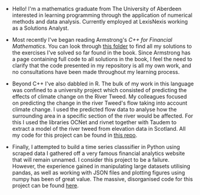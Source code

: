 - Hello! I'm a mathematics graduate from The University of Aberdeen interested in learning programming through the application of numerical methods and data analysis.
  Currently employed at LexisNexis working as a Solutions Analyst. 
  
- Most recently I've began reading Armstrong's _C++ for Financial Mathematics_.
  You can look through [this folder](https://github.com/tessella/CPP-Financial-Maths-Exercises) to find all my solutions to the exercises I've solved so far found in the book.
  Since Armstrong has a page containing full code to all solutions in the book, I feel the need to clarify that the code presented in my repository is all my own work,
  and no consultations have been made throughout my learning process.
- Beyond C++ I've also dabbled in R. The bulk of my  work in this language was confined to a university project which consisted of predicting the effects of climate
  change on the River Tweed. My colleagues focused on predicting the change in the river Tweed's flow taking into account climate change. I used the predicted flow data
  to analyse how the surrounding area in a specific section of the river would be affected. For this I used the libraries OCNet and rivnet together with Taudem to extract
  a model of the river tweed from elevation data in Scotland. All my code for this project can be found in [this repo](https://github.com/tessella/River-Tweed-Analysis-in-R).
- Finally, I attempted to build a time series classsifier in Python using scraped data I gathered off a very famous financial analytics website that will remain unnamed.
  I consider this project to be a failure. However, the experience gained in manipulating large datasets utilising pandas, as well as working with JSON files
  and plotting figures using numpy has been of great value. The massive, disorganised code for this project can be found [here](https://github.com/tessella/Stocks-Time-Series-Classifier).
  
  
<!---
cherry-1312/cherry-1312 is a ✨ special ✨ repository because its `README.md` (this file) appears on your GitHub profile.
You can click the Preview link to take a look at your changes.
--->
